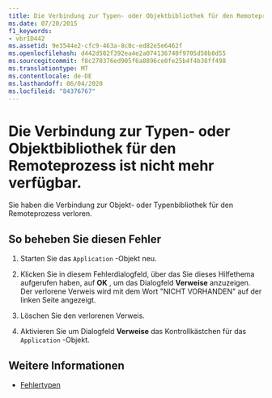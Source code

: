 ```yaml
---
title: Die Verbindung zur Typen- oder Objektbibliothek für den Remoteprozess ist nicht mehr verfügbar.
ms.date: 07/20/2015
f1_keywords:
- vbrID442
ms.assetid: 9e3544e2-cfc9-463a-8c0c-ed82e5e6462f
ms.openlocfilehash: d442d582f392ea4e2a074136740f9705d50b8d55
ms.sourcegitcommit: f8c270376ed905f6a8896ce0fe25b4f4b38ff498
ms.translationtype: MT
ms.contentlocale: de-DE
ms.lasthandoff: 06/04/2020
ms.locfileid: "84376767"
---
```

# <a name="connection-to-type-library-or-object-library-for-remote-process-has-been-lost"></a>Die Verbindung zur Typen- oder Objektbibliothek für den Remoteprozess ist nicht mehr verfügbar.
Sie haben die Verbindung zur Objekt- oder Typenbibliothek für den Remoteprozess verloren.  
  
## <a name="to-correct-this-error"></a>So beheben Sie diesen Fehler  
  
1. Starten Sie das `Application` -Objekt neu.  
  
2. Klicken Sie in diesem Fehlerdialogfeld, über das Sie dieses Hilfethema aufgerufen haben, auf **OK** , um das Dialogfeld **Verweise** anzuzeigen. Der verlorene Verweis wird mit dem Wort "NICHT VORHANDEN" auf der linken Seite angezeigt.  
  
3. Löschen Sie den verlorenen Verweis.  
  
4. Aktivieren Sie um Dialogfeld **Verweise** das Kontrollkästchen für das `Application` -Objekt.  
  
## <a name="see-also"></a>Weitere Informationen

- [Fehlertypen](../programming-guide/language-features/error-types.md)
